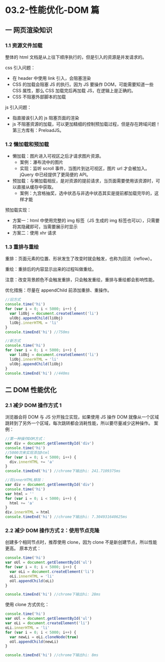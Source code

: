 # 03.2-性能优化-DOM 篇

## 一 网页渲染知识

### 1.1 资源文件加载

整体的 html 文档是从上往下顺序执行的，但是引入的资源是并发请求的。

css 引入问题：

- 在 header 中使用 link 引入，会阻塞渲染
- CSS 的加载会阻塞 JS 的执行。因为 JS 要操作 DOM，可能需要知道一些 CSS 属性，那么 CSS 加载完后再加载 JS，在逻辑上是正确的。
- CSS 不阻塞外部脚本的加载

js 引入问题：

- 指直接诶引入的 js 阻塞页面的渲染
- js 不阻塞资源的加载，可以更加精细的控制预加载过程，但是存在跨域问题！第三方库有：PreloadJS。

### 1.2 懒加载和预加载

- 懒加载：图片进入可视区之后才请求图片资源。
  - 案例：瀑布流中的图片
  - 实现：监听 scroll 事件，当图片到达可视区，图片 url 才会被加入。jQuery 中已经提供了更简便的 API。
- 预加载：与懒加载相反，是对资源的提前请求，当页面需要使用该资源时，可以直接从缓存中获取。
  - 案例：九宫格抽奖，选中状态与非选中状态其实是提前都加载完毕的，这样才能

预加载实现：

- 方案一：html 中使用完整的 img 标签（JS 生成的 img 标签也可以），只需要将其隐藏即可，当需要展示时显示
- 方案二：使用 xhr 请求

### 1.3 重排与重绘

重排：页面元素的位置、形状发生了改变时就会触发，也称为回流（reflow）。

重绘：重排后的内容显示出来的过程叫做重绘。

注意：改变背景颜色不会触发重排，只会触发重绘，重排与重绘都会影响性能。

优化措施：尽量在 appendChild 前添加重排、重操作。

```js
//旧方式
console.time('hi')
for (var i = 0; i < 5000; i++) {
  var liObj = document.createElement('li')
  ulObj.appendChild(liObj)
  liObj.innerHTML = 'li'
}
console.timeEnd('hi') //750ms

//新方式
console.time('hi')
for (var i = 0; i < 5000; i++) {
  var liObj = document.createElement('li')
  liObj.innerHTML = 'li'
  ulObj.appendChild(liObj)
}
console.timeEnd('hi') //440ms
```

## 二 DOM 性能优化

### 2.1 减少 DOM 操作方式 1

浏览器会将 DOM 与 JS 分开独立实现，如果使用 JS 操作 DOM 就像从一个区域跳转到了另外一个区域，每次跳转都会消耗性能，所以要尽量减少这种操作。
案例：

```js
//第一种操作DOM方式：
var div = document.getElementById('div')
console.time('hi')
//5000次来实现添加html
for (var i = 0; i < 5000; i++) {
  div.innerHTML += 'a'
}
console.timeEnd('hi') //chrome下输出hi: 241.7109375ms

//将innerHTML移除：
var div = document.getElementById('div')
console.time('hi')
var html = ''
for (var i = 0; i < 5000; i++) {
  html += 'a'
}
div.innerHTML = html
console.timeEnd('hi') //chrome下输出hi: 7.304931640625ms
```

### 2.2 减少 DOM 操作方式 2：使用节点克隆

创建多个相同节点时，推荐使用 clone，因为 clone 不是新创建节点，所以性能更高。
原本方式：

```js
console.time('hi')
var oUl = document.getElementById('ul')
for (var i = 0; i < 5000; i++) {
  var oLi = document.createElement('li')
  oLi.innerHTML = 'li'
  oUl.appendChild(oLi)
}

console.timeEnd('hi') //chrome下输出hi: 28ms
```

使用 clone 方式优化：

```js
console.time('hi')
var oUl = document.getElementById('ul')
var oLi = document.createElement('li')
oLi.innerHTML = 'li'
for (var i = 0; i < 5000; i++) {
  var newLi = oLi.cloneNode(true)
  oUl.appendChild(newLi)
}

console.timeEnd('hi') //chrome下输出hi: 8ms
```
